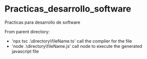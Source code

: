 # Practicas_desarrollo_software

Practicas para desarrollo de software

From parent directory:

- 'npx tsc .\directory\fileName.ts' call the complier for the file
- 'node .\directory\fileName.js' call node to execute the generated javascript file
